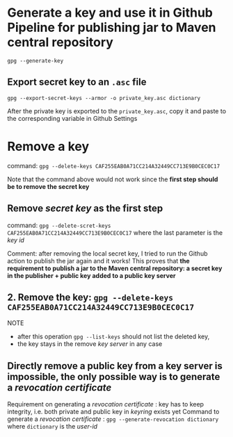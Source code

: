 # Generate a key and use it in Github Pipeline for publishing jar to Maven central repository
`gpg --generate-key`

## Export secret key to an `.asc` file
`gpg --export-secret-keys --armor -o private_key.asc dictionary`

After the private key is exported to the `private_key.asc`, copy it and paste to the corresponding variable in Github Settings


# Remove a key
command: `gpg --delete-keys CAF255EAB0A71CC214A32449CC713E9B0CEC0C17`

Note that the command above would not work since the **first step should be to remove the secret key**

## Remove *secret key* as the first step
command: `gpg --delete-scret-keys CAF255EAB0A71CC214A32449CC713E9B0CEC0C17` where the last parameter is the *key id*

Comment: after removing the local secret key, I tried to run the Github action to publish the jar again and it works! This proves that **the requirement to publish a jar to the Maven central repository: a secret key in the publisher + public key added to a public key server**

## 2. Remove the key: `gpg --delete-keys CAF255EAB0A71CC214A32449CC713E9B0CEC0C17`
NOTE 
* after this operation `gpg --list-keys` should not list the deleted key,
*  the key stays in the remove *key server* in any case

## Directly remove a public key from a key server is impossible, the only possible way is to generate a *revocation certificate*
Requirement on generating a *revocation certificate* : key has to keep integrity, i.e. both private and public key in *keyring* exists yet
Command to generate a *revocation certificate* : `gpg --generate-revocation dictionary` where `dictionary` is the *user-id*





